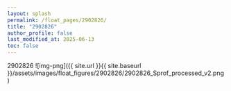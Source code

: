 ```yaml
---
layout: splash
permalink: /float_pages/2902826/
title: "2902826"
author_profile: false
last_modified_at: 2025-06-13
toc: false
---
```

 
2902826
![img-png]({{ site.url }}{{ site.baseurl }}/assets/images/float_figures/2902826/2902826_Sprof_processed_v2.png)